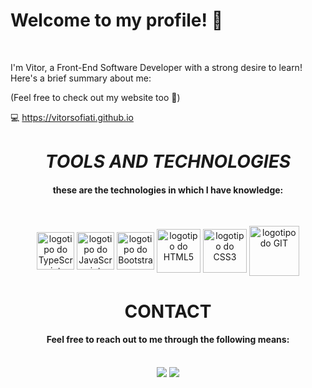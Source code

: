 ## <h1>**Welcome to my profile!** 👋</h1>

<br>
 <p>I'm Vitor, a Front-End Software Developer with a strong desire to learn!
Here's a brief summary about me:</p>
<p>(Feel free to check out my website too 👀)</p>
<span>💻 </span><a href="https://vitorsofiati.github.io" target="_blank">https://vitorsofiati.github.io</a>
<br>

# <h1 align="center">_**TOOLS AND TECHNOLOGIES**_</h1>
#### <p align="center">these are the technologies in which I have knowledge:
<br></p>


<div align="center" width="100%">
<!--   <img src="https://cdn.jsdelivr.net/gh/devicons/devicon@latest/icons/angular/angular-original.svg" alt="logotipo do Angular" height="80px" width="80px" align="center"> -->
  <img src="https://cdn.jsdelivr.net/gh/devicons/devicon@latest/icons/typescript/typescript-original.svg" alt="logotipo do TypeScript" height="60px" width="60px" display="block" align="center">
  <img src="https://cdn.jsdelivr.net/gh/devicons/devicon@latest/icons/javascript/javascript-original.svg" alt="logotipo do JavaScript" height="60px" width="60px" align="center">
  <img src="https://cdn.jsdelivr.net/gh/devicons/devicon@latest/icons/bootstrap/bootstrap-original.svg" alt="logotipo do Bootstrap" height="60px" width="60px" align="center">                    
  <img src="https://cdn.jsdelivr.net/gh/devicons/devicon@latest/icons/html5/html5-plain-wordmark.svg" alt="logotipo do HTML5" height="70px" width="70px" align="center">          
  <img src="https://cdn.jsdelivr.net/gh/devicons/devicon@latest/icons/css3/css3-plain-wordmark.svg" alt="logotipo do CSS3" height="70px" width="70px" align="center">
  <img src="https://cdn.jsdelivr.net/gh/devicons/devicon@latest/icons/git/git-plain-wordmark.svg" alt="logotipo do GIT" height="80px" width="80px" align="center">
</div> 


# <h1 align="center">**CONTACT**</h1>
#### <p align="center">Feel free to reach out to me through the following means:</p>
<br>
<div align="center" display="flex">
<a href="https://www.linkedin.com/in/vitorsofiati" target="_blank"><img loading="lazy" src="https://img.shields.io/badge/-LinkedIn-%230077B5?style=for-the-badge&logo=linkedin&logoColor=white" target="_blank"></a>   
<a href = "mailto:vitorsofiati@outlook.com"><img loading="lazy" src="https://img.shields.io/badge/Microsoft%20Outlook-0078D4.svg?style=for-the-badge&logo=Microsoft-Outlook&logoColor=white" target="_blank"></a>
  
</div>
